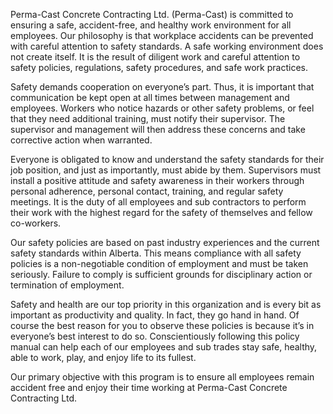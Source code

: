 Perma-Cast Concrete Contracting Ltd. (Perma-Cast) is committed to ensuring a safe, accident-free, and healthy work environment for all employees. Our philosophy is that workplace accidents can be prevented with careful attention to safety standards. A safe working environment does not create itself. It is the result of diligent work and careful attention to safety policies, regulations, safety procedures, and safe work practices.

Safety demands cooperation on everyone’s part. Thus, it is important that communication be kept open at all times between management and employees. Workers who notice hazards or other safety problems, or feel that they need additional training, must notify their supervisor. The supervisor and management will then address these concerns and take corrective action when warranted.

Everyone is obligated to know and understand the safety standards for their job position, and just as importantly, must abide by them. Supervisors must install a positive attitude and safety awareness in their workers through personal adherence, personal contact, training, and regular safety meetings. It is the duty of all employees and sub contractors to perform their work with the highest regard for the safety of themselves and fellow co-workers.

Our safety policies are based on past industry experiences and the current safety standards within Alberta. This means compliance with all safety policies is a non-negotiable condition of employment and must be taken seriously. Failure to comply is sufficient grounds for disciplinary action or termination of employment.

Safety and health are our top priority in this organization and is every bit as important as productivity and quality. In fact, they go hand in hand. Of course the best reason for you to observe these policies is because it’s in everyone’s best interest to do so. Conscientiously following this policy manual can help each of our employees and sub trades stay safe, healthy, able to work, play, and enjoy life to its fullest.

Our primary objective with this program is to ensure all employees remain accident free and enjoy their time working at Perma-Cast Concrete Contracting Ltd.
